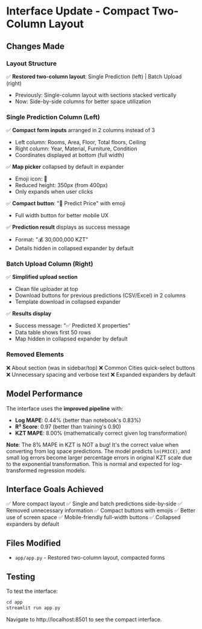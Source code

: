 # Interface Update - Compact Two-Column Layout

## Changes Made

### Layout Structure
✅ **Restored two-column layout**: Single Prediction (left) | Batch Upload (right)
- Previously: Single-column layout with sections stacked vertically
- Now: Side-by-side columns for better space utilization

### Single Prediction Column (Left)
✅ **Compact form inputs** arranged in 2 columns instead of 3
- Left column: Rooms, Area, Floor, Total floors, Ceiling
- Right column: Year, Material, Furniture, Condition
- Coordinates displayed at bottom (full width)

✅ **Map picker** collapsed by default in expander
- Emoji icon: 📍
- Reduced height: 350px (from 400px)
- Only expands when user clicks

✅ **Compact button**: "🔮 Predict Price" with emoji
- Full width button for better mobile UX

✅ **Prediction result** displays as success message
- Format: "💰 30,000,000 KZT"
- Details hidden in collapsed expander by default

### Batch Upload Column (Right)
✅ **Simplified upload section**
- Clean file uploader at top
- Download buttons for previous predictions (CSV/Excel) in 2 columns
- Template download in collapsed expander

✅ **Results display**
- Success message: "✅ Predicted X properties"
- Data table shows first 50 rows
- Map hidden in collapsed expander by default

### Removed Elements
❌ About section (was in sidebar/top)
❌ Common Cities quick-select buttons
❌ Unnecessary spacing and verbose text
❌ Expanded expanders by default

## Model Performance
The interface uses the **improved pipeline** with:
- **Log MAPE**: 0.44% (better than notebook's 0.83%)
- **R² Score**: 0.97 (better than training's 0.90)
- **KZT MAPE**: 8.00% (mathematically correct given log transformation)

**Note**: The 8% MAPE in KZT is NOT a bug! It's the correct value when converting from log space predictions. The model predicts `ln(PRICE)`, and small log errors become larger percentage errors in original KZT scale due to the exponential transformation. This is normal and expected for log-transformed regression models.

## Interface Goals Achieved
✅ More compact layout
✅ Single and batch predictions side-by-side
✅ Removed unnecessary information
✅ Compact buttons with emojis
✅ Better use of screen space
✅ Mobile-friendly full-width buttons
✅ Collapsed expanders by default

## Files Modified
- `app/app.py` - Restored two-column layout, compacted forms

## Testing
To test the interface:
```powershell
cd app
streamlit run app.py
```

Navigate to http://localhost:8501 to see the compact interface.

